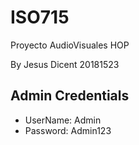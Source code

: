 
# ISO715 

Proyecto AudioVisuales HOP

By Jesus Dicent 20181523

## Admin Credentials
* UserName: Admin  
* Password: Admin123